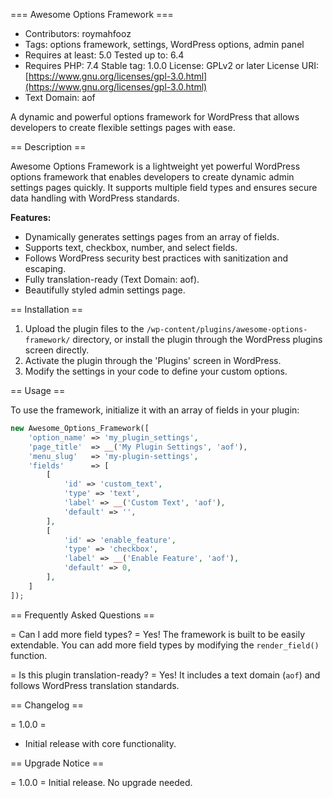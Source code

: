 \=== Awesome Options Framework === 
- Contributors: roymahfooz 
- Tags: options framework, settings, WordPress options, admin panel 
- Requires at least: 5.0 Tested up to: 6.4 
- Requires PHP: 7.4 Stable tag: 1.0.0 License: GPLv2 or later License URI: [https://www.gnu.org/licenses/gpl-3.0.html](https://www.gnu.org/licenses/gpl-3.0.html) 
- Text Domain: aof

A dynamic and powerful options framework for WordPress that allows developers to create flexible settings pages with ease.

\== Description ==

Awesome Options Framework is a lightweight yet powerful WordPress options framework that enables developers to create dynamic admin settings pages quickly. It supports multiple field types and ensures secure data handling with WordPress standards.

**Features:**

- Dynamically generates settings pages from an array of fields.
- Supports text, checkbox, number, and select fields.
- Follows WordPress security best practices with sanitization and escaping.
- Fully translation-ready (Text Domain: aof).
- Beautifully styled admin settings page.

\== Installation ==

1. Upload the plugin files to the `/wp-content/plugins/awesome-options-framework/` directory, or install the plugin through the WordPress plugins screen directly.
2. Activate the plugin through the 'Plugins' screen in WordPress.
3. Modify the settings in your code to define your custom options.

\== Usage ==

To use the framework, initialize it with an array of fields in your plugin:

```php
new Awesome_Options_Framework([
    'option_name' => 'my_plugin_settings',
    'page_title'  => __('My Plugin Settings', 'aof'),
    'menu_slug'   => 'my-plugin-settings',
    'fields'      => [
        [
            'id' => 'custom_text',
            'type' => 'text',
            'label' => __('Custom Text', 'aof'),
            'default' => '',
        ],
        [
            'id' => 'enable_feature',
            'type' => 'checkbox',
            'label' => __('Enable Feature', 'aof'),
            'default' => 0,
        ],
    ]
]);
```

\== Frequently Asked Questions ==

\= Can I add more field types? = Yes! The framework is built to be easily extendable. You can add more field types by modifying the `render_field()` function.

\= Is this plugin translation-ready? = Yes! It includes a text domain (`aof`) and follows WordPress translation standards.

\== Changelog ==

\= 1.0.0 =

- Initial release with core functionality.

\== Upgrade Notice ==

\= 1.0.0 = Initial release. No upgrade needed.

